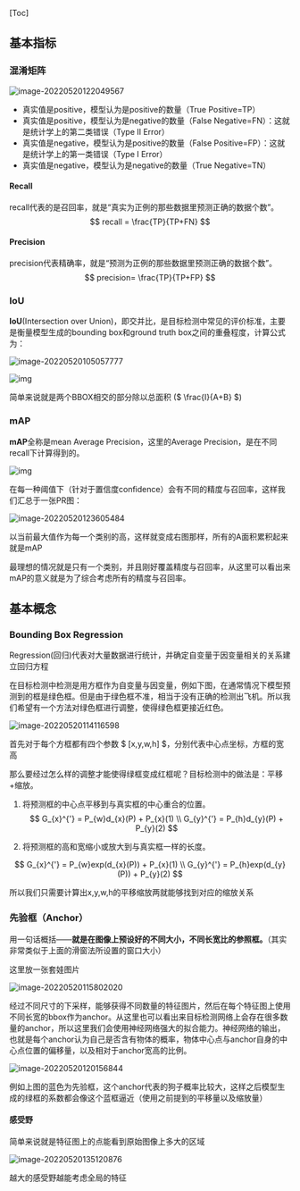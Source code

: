 [Toc]

## 基本指标

### 混淆矩阵

![image-20220520122049567](图像检测基础.assets/image-20220520122049567.png)

- 真实值是positive，模型认为是positive的数量（True Positive=TP）
- 真实值是positive，模型认为是negative的数量（False Negative=FN）：这就是统计学上的第二类错误（Type II Error）
- 真实值是negative，模型认为是positive的数量（False Positive=FP）：这就是统计学上的第一类错误（Type I Error）
- 真实值是negative，模型认为是negative的数量（True Negative=TN）

#### Recall

recall代表的是召回率，就是“真实为正例的那些数据里预测正确的数据个数”。
$$
recall = \frac{TP}{TP+FN}
$$

#### Precision

precision代表精确率，就是“预测为正例的那些数据里预测正确的数据个数”。
$$
precision= \frac{TP}{TP+FP}
$$

### IoU

**IoU**(Intersection over Union)，即交并比，是目标检测中常见的评价标准，主要是衡量模型生成的bounding box和ground truth box之间的重叠程度，计算公式为：

![image-20220520105057777](图像检测基础.assets/image-20220520105057777.png)

![img](图像检测基础.assets/20210311110151825-16530154958802.png)

简单来说就是两个BBOX相交的部分除以总面积 ($ \frac{I}{A+B} $)



### mAP

**mAP**全称是mean Average Precision，这里的Average Precision，是在不同recall下计算得到的。

![img](图像检测基础.assets/watermark,type_ZmFuZ3poZW5naGVpdGk,shadow_10,text_aHR0cHM6Ly9ibG9nLmNzZG4ubmV0L3BlbmdjaGVuZ2xpdQ==,size_16,color_FFFFFF,t_70.png)

在每一种阈值下（针对于置信度confidence）会有不同的精度与召回率，这样我们汇总于一张PR图：

![image-20220520123605484](图像检测基础.assets/image-20220520123605484.png)

以当前最大值作为每一个类别的高，这样就变成右图那样，所有的A面积累积起来就是mAP

最理想的情况就是只有一个类别，并且刚好覆盖精度与召回率，从这里可以看出来mAP的意义就是为了综合考虑所有的精度与召回率。



## 基本概念

### Bounding Box Regression

Regression(回归)代表对大量数据进行统计，并确定自变量于因变量相关的关系建立回归方程

在目标检测中检测是用方框作为自变量与因变量，例如下图，在通常情况下模型预测到的框是绿色框。但是由于绿色框不准，相当于没有正确的检测出飞机。所以我们希望有一个方法对绿色框进行调整，使得绿色框更接近红色。

![image-20220520114116598](图像检测基础.assets/image-20220520114116598.png)

首先对于每个方框都有四个参数 $ [x,y,w,h] $，分别代表中心点坐标，方框的宽高

 那么要经过怎么样的调整才能使得绿框变成红框呢？目标检测中的做法是：平移+缩放。

1. 将预测框的中心点平移到与真实框的中心重合的位置。
   $$
   G_{x}^{'} = P_{w}d_{x}(P) + P_{x}(1) \\
   G_{y}^{'} = P_{h}d_{y}(P) + P_{y}(2)
   $$
   
2. 将预测框的高和宽缩小或放大到与真实框一样的长度。

$$
G_{x}^{'} = P_{w}exp(d_{x}(P)) + P_{x}(1) \\
G_{y}^{'} = P_{h}exp(d_{y}(P)) + P_{y}(2)
$$

所以我们只需要计算出x,y,w,h的平移缩放两就能够找到对应的缩放关系



### 先验框（Anchor）

用一句话概括——**就是在图像上预设好的不同大小，不同长宽比的参照框。**（其实非常类似于上面的滑窗法所设置的窗口大小）

这里放一张套娃图片

![image-20220520115802020](图像检测基础.assets/image-20220520115802020.png)

经过不同尺寸的下采样，能够获得不同数量的特征图片，然后在每个特征图上使用不同长宽的bbox作为anchor。从这里也可以看出来目标检测网络上会存在很多数量的anchor，所以这里我们会使用神经网络强大的拟合能力。神经网络的输出，也就是每个anchor认为自己是否含有物体的概率，物体中心点与anchor自身的中心点位置的偏移量，以及相对于anchor宽高的比例。

![image-20220520120156844](图像检测基础.assets/image-20220520120156844.png)

例如上图的蓝色为先验框，这个anchor代表的狗子概率比较大，这样之后模型生成的绿框的系数都会像这个蓝框逼近（使用之前提到的平移量以及缩放量）



#### 感受野

简单来说就是特征图上的点能看到原始图像上多大的区域

![image-20220520135120876](图像检测基础.assets/image-20220520135120876.png)

越大的感受野越能考虑全局的特征


